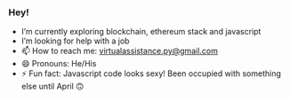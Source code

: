 ### Hey!
- I’m currently exploring blockchain, ethereum stack and javascript 
- I’m looking for help with a job 
- 📫 How to reach me: virtualassistance.py@gmail.com
- 😄 Pronouns: He/His
- ⚡ Fun fact: Javascript code looks sexy!
Been occupied with something else until April 🙃
